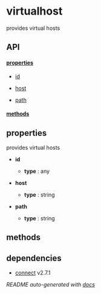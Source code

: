 # virtualhost

provides virtual hosts

## API

#### [properties](#virtualhost-properties)

  - [id](#virtualhost-properties-id)

  - [host](#virtualhost-properties-host)

  - [path](#virtualhost-properties-path)


#### [methods](#virtualhost-methods)


<a name="virtualhost-properties"></a>

## properties 
provides virtual hosts

- **id** 

  - **type** : any

- **host** 

  - **type** : string

- **path** 

  - **type** : string


<a name="virtualhost-methods"></a> 

## methods 


## dependencies 
- [connect](http://npmjs.org/package/connect) v2.7.1

*README auto-generated with [docs](https://github.com/bigcompany/resources/tree/master/docs)*